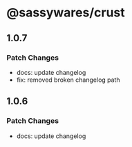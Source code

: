 # @sassywares/crust

## 1.0.7

### Patch Changes

- docs: update changelog
- fix: removed broken changelog path

## 1.0.6

### Patch Changes

- docs: update changelog
